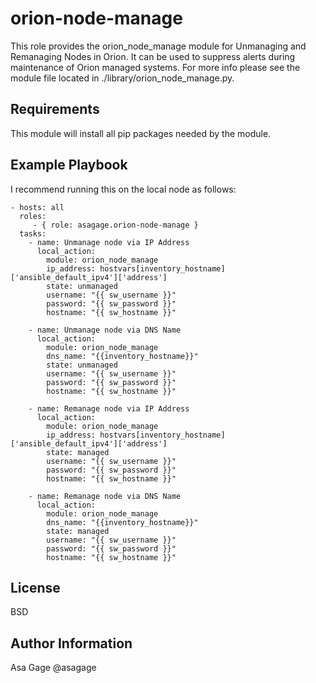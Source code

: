 orion-node-manage
=========

This role provides the orion_node_manage module for Unmanaging and Remanaging Nodes in Orion. It can be used to suppress alerts during maintenance of Orion managed systems.
For more info please see the module file located in ./library/orion_node_manage.py.

Requirements
------------

This module will install all pip packages needed by the module.


Example Playbook
----------------

I recommend running this on the local node as follows:

    - hosts: all
      roles:
         - { role: asagage.orion-node-manage }
      tasks:
        - name: Unmanage node via IP Address
          local_action:
            module: orion_node_manage
            ip_address: hostvars[inventory_hostname]['ansible_default_ipv4']['address']
            state: unmanaged
            username: "{{ sw_username }}"
            password: "{{ sw_password }}"
            hostname: "{{ sw_hostname }}"

        - name: Unmanage node via DNS Name
          local_action:
            module: orion_node_manage
            dns_name: "{{inventory_hostname}}"
            state: unmanaged
            username: "{{ sw_username }}"
            password: "{{ sw_password }}"
            hostname: "{{ sw_hostname }}"

        - name: Remanage node via IP Address
          local_action:
            module: orion_node_manage
            ip_address: hostvars[inventory_hostname]['ansible_default_ipv4']['address']
            state: managed
            username: "{{ sw_username }}"
            password: "{{ sw_password }}"
            hostname: "{{ sw_hostname }}"

        - name: Remanage node via DNS Name
          local_action:
            module: orion_node_manage
            dns_name: "{{inventory_hostname}}"
            state: managed
            username: "{{ sw_username }}"
            password: "{{ sw_password }}"
            hostname: "{{ sw_hostname }}"

License
-------

BSD

Author Information
------------------

Asa Gage @asagage
